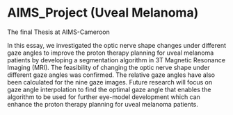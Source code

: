 # AIMS_Project (Uveal Melanoma)
The final Thesis at AIMS-Cameroon

In this essay, we investigated the optic nerve shape changes under different gaze angles to improve the proton therapy planning for uveal melanoma patients by developing a segmentation algorithm in 3T Magnetic Resonance Imaging (MRI). The feasibility of changing the optic nerve shape under different gaze angles was confirmed. The relative gaze angles have also been calculated for the nine gaze images. Future research will focus on gaze angle interpolation to find the optimal gaze angle that enables the algorithm to be used for further eye-model development which can enhance the proton therapy planning for uveal melanoma patients.
